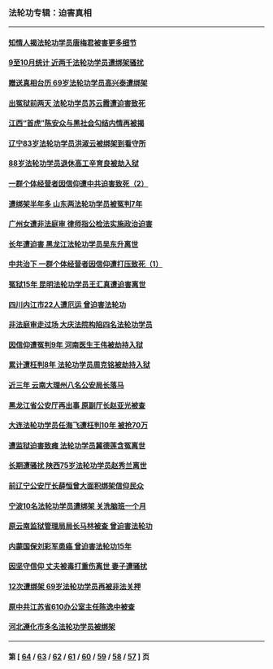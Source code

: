 ### 法轮功专辑：迫害真相
---
#### [知情人揭法轮功学员唐梅君被害更多细节](../../pages/nf4379/n13362725.md?11100430) 
#### [9至10月统计 近两千法轮功学员遭绑架骚扰](../../pages/nf4379/n13361681.md?11100430) 
#### [赠送真相台历 69岁法轮功学员高兴泰遭绑架](../../pages/nf4379/n13359869.md?11100430) 
#### [出冤狱前两天 法轮功学员苏云霞遭迫害致死](../../pages/nf4379/n13359313.md?11100430) 
#### [江西“首虎”陈安众与黑社会勾结内情再被揭](../../pages/nf4379/n13356633.md?11100430) 
#### [辽宁83岁法轮功学员洪淑云被绑架到看守所](../../pages/nf4379/n13355933.md?11100430) 
#### [88岁法轮功学员退休高工辛育良被劫入狱](../../pages/nf4379/n13352894.md?11100430) 
#### [一群个体经营者因信仰遭中共迫害致死（2）](../../pages/nf4379/n13351281.md?11100430) 
#### [遭绑架半年多 山东两法轮功学员被冤判7年](../../pages/nf4379/n13348475.md?11100430) 
#### [广州女遭非法庭审 律师指公检法实施政治迫害](../../pages/nf4379/n13348584.md?11100430) 
#### [长年遭迫害 黑龙江法轮功学员吴东升离世](../../pages/nf4379/n13347817.md?11100430) 
#### [中共治下 一群个体经营者因信仰遭打压致死（1）](../../pages/nf4379/n13343377.md?11100430) 
#### [冤狱15年 昆明法轮功学员王汇真遭迫害离世](../../pages/nf4379/n13345179.md?11100430) 
#### [四川内江市22人遭厄运 曾迫害法轮功](../../pages/nf4379/n13342909.md?11100430) 
#### [非法庭审走过场 大庆法院构陷四名法轮功学员](../../pages/nf4379/n13339286.md?11100430) 
#### [因信仰遭冤判9年 河南医生王伟被劫持入狱](../../pages/nf4379/n13338846.md?11100430) 
#### [累计遭枉判8年 法轮功学员周克铭被劫持入狱](../../pages/nf4379/n13336550.md?11100430) 
#### [近三年 云南大理州八名公安局长落马](../../pages/nf4379/n13335909.md?11100430) 
#### [黑龙江省公安厅再出事 原副厅长赵亚光被查](../../pages/nf4379/n13336443.md?11100430) 
#### [大连法轮功学员任海飞遭枉判10年 被抢70万](../../pages/nf4379/n13333905.md?11100430) 
#### [遭监狱迫害致瘫 法轮功学员冀德莲含冤离世](../../pages/nf4379/n13333238.md?11100430) 
#### [长期遭骚扰 陕西75岁法轮功学员赵秀兰离世](../../pages/nf4379/n13330763.md?11100430) 
#### [前辽宁公安厅长薛恒曾大面积绑架信仰民众](../../pages/nf4379/n13328815.md?11100430) 
#### [宁波10名法轮功学员遭绑架 关洗脑班一个月](../../pages/nf4379/n13328207.md?11100430) 
#### [原云南监狱管理局局长马林被查 曾迫害法轮功](../../pages/nf4379/n13329313.md?11100430) 
#### [内蒙国保刘彩军患癌 曾迫害法轮功15年](../../pages/nf4379/n13326454.md?11100430) 
#### [因坚守信仰 丈夫被毒打重伤离世 妻子遭骚扰](../../pages/nf4379/n13325952.md?11100430) 
#### [12次遭绑架 69岁法轮功学员再被非法关押](../../pages/nf4379/n13320677.md?11100430) 
#### [原中共江苏省610办公室主任陈逸中被查](../../pages/nf4379/n13326486.md?11100430) 
#### [河北遵化市多名法轮功学员被绑架](../../pages/nf4379/n13325194.md?11100430) 

---
#### 第 [ [64](./64.md?11100430) / [63](./63.md?11100430) / [62](./62.md?11100430) / [61](./61.md?11100430) / [60](./60.md?11100430) / [59](./59.md?11100430) / [58](./58.md?11100430) / [57](./57.md?11100430) ] 页
